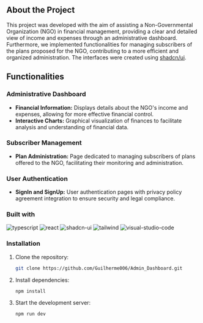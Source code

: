 ## About the Project

This project was developed with the aim of assisting a Non-Governmental Organization (NGO) in financial management, providing a clear and detailed view of income and expenses through an administrative dashboard. Furthermore, we implemented functionalities for managing subscribers of the plans proposed for the NGO, contributing to a more efficient and organized administration. The interfaces were created using [shadcn/ui][shadcn/ui].

## Functionalities

### Administrative Dashboard

- **Financial Information:** Displays details about the NGO's income and expenses, allowing for more effective financial control.
- **Interactive Charts:** Graphical visualization of finances to facilitate analysis and understanding of financial data.

### Subscriber Management

- **Plan Administration:** Page dedicated to managing subscribers of plans offered to the NGO, facilitating their monitoring and administration.

### User Authentication

- **SignIn and SignUp:** User authentication pages with privacy policy agreement integration to ensure security and legal compliance.

### Built with

![typescript]
![react]
![shadcn-ui]
![tailwind]
![visual-studio-code]

### Installation

1. Clone the repository:

    ```sh
    git clone https://github.com/Guilherme006/Admin_Dashboard.git
    ```

2. Install dependencies:

   ```sh
   npm install
   ```

3. Start the development server:

   ```sh
   npm run dev
   ```

<!-- Links -->
[shadcn/ui]: https://ui.shadcn.com/

<!-- Badges -->
[typescript]: https://img.shields.io/badge/TypeScript-3178C6?logo=typescript&logoColor=fff&style=for-the-badge
[react]: https://img.shields.io/badge/React-61DAFB?logo=react&logoColor=fff&style=for-the-badge
[tailwind]: https://img.shields.io/badge/Tailwind%20CSS-06B6D4?logo=tailwindcss&logoColor=fff&style=for-the-badge
[visual-studio-code]: https://img.shields.io/badge/Visual%20Studio%20Code-007ACC?logo=visualstudiocode&logoColor=fff&style=for-the-badge
[shadcn-ui]: https://img.shields.io/badge/shadcn%2Fui-000?logo=shadcnui&logoColor=fff&style=for-the-badge
